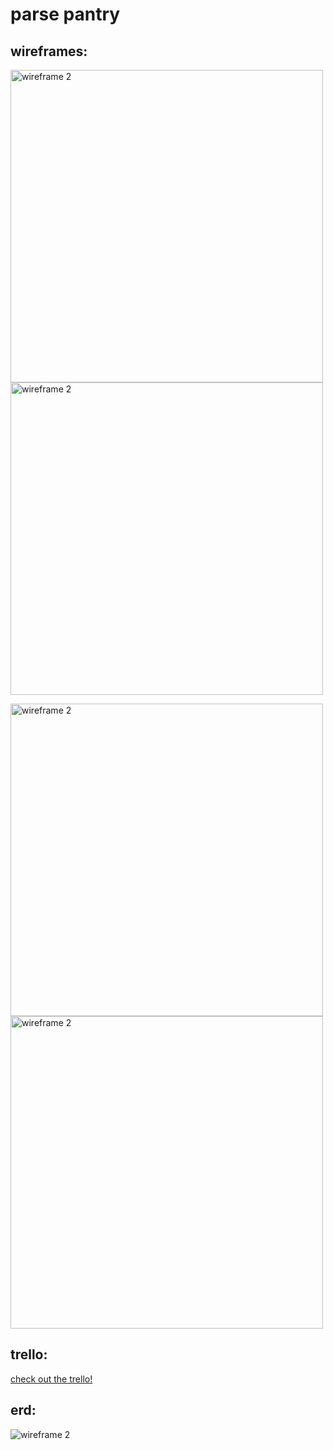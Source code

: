 # parse pantry

## wireframes:

<img src="https://i.imgur.com/epv3aHd.png"
     alt="wireframe 2"
     style="float: left;
     display: flex; 
     justify-content: center;
     align-items: center; margin-right: 10px;" 
     width=500 
/>

<img src="https://i.imgur.com/MWvB05M.png"
     alt="wireframe 2"
     style="
     display: flex; 
     justify-content: center;
     align-items: center; margin-right: 10px;" 
     width=500 
/>

<img src="https://i.imgur.com/TUqC8h6.png"
     alt="wireframe 2"
     style="float: left;
     display: flex; 
     justify-content: center;
     align-items: center; margin-right: 10px;" 
     width=500 
/>

<img src="https://i.imgur.com/V2b9tn8.png"
     alt="wireframe 2"
     style="
     display: flex; 
     justify-content: center;
     align-items: center; margin-right: 10px;" 
     width=500 
/>
<div>
    <h2>trello:</h2>
    <a href=https://trello.com/b/3BGojm1L/parse-pantry>check out the trello!</a>
</div>

<h2>erd:</h2>
    <img src="https://i.imgur.com/nXuyCvK.png"
     alt="wireframe 2"
     style="
     display: flex; 
     justify-content: center;
     align-items: center;" 
</div>